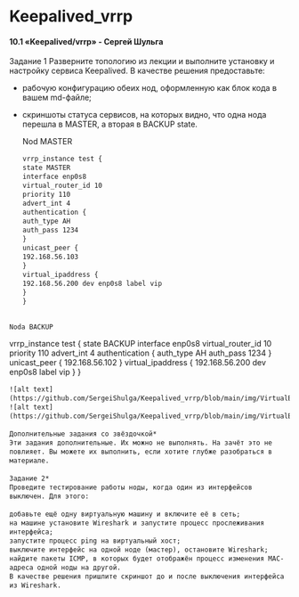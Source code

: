 # Keepalived_vrrp
#### 10.1 «Keepalived/vrrp» - Сергей Шульга

Задание 1
Разверните топологию из лекции и выполните установку и настройку сервиса Keepalived.
В качестве решения предоставьте:
- рабочую конфигурацию обеих нод, оформленную как блок кода в вашем md-файле;
- скриншоты статуса сервисов, на которых видно, что одна нода перешла в MASTER, а вторая в BACKUP state.
  
  Nod MASTER
  
  ```                                                                                  
  vrrp_instance test {
  state MASTER
  interface enp0s8
  virtual_router_id 10
  priority 110
  advert_int 4
  authentication {
  auth_type AH
  auth_pass 1234
  }
  unicast_peer {
  192.168.56.103
  }
  virtual_ipaddress {
  192.168.56.200 dev enp0s8 label vip
  }
  }
```

Noda BACKUP

```                                                                                        
  vrrp_instance test {
  state BACKUP
  interface enp0s8
  virtual_router_id 10
  priority 110
  advert_int 4
  authentication {
  auth_type AH
  auth_pass 1234
  }
  unicast_peer {
  192.168.56.102
  }
  virtual_ipaddress {
  192.168.56.200 dev enp0s8 label vip
  }
  }
```
![alt text](https://github.com/SergeiShulga/Keepalived_vrrp/blob/main/img/VirtualBox_host%202.png)
![alt text](https://github.com/SergeiShulga/Keepalived_vrrp/blob/main/img/VirtualBox_host%203.png)

Дополнительные задания со звёздочкой*
Эти задания дополнительные. Их можно не выполнять. На зачёт это не повлияет. Вы можете их выполнить, если хотите глубже разобраться в материале.

Задание 2*
Проведите тестирование работы ноды, когда один из интерфейсов выключен. Для этого:

добавьте ещё одну виртуальную машину и включите её в сеть;
на машине установите Wireshark и запустите процесс прослеживания интерфейса;
запустите процесс ping на виртуальный хост;
выключите интерфейс на одной ноде (мастер), остановите Wireshark;
найдите пакеты ICMP, в которых будет отображён процесс изменения MAC-адреса одной ноды на другой.
В качестве решения пришлите скриншот до и после выключения интерфейса из Wireshark.
